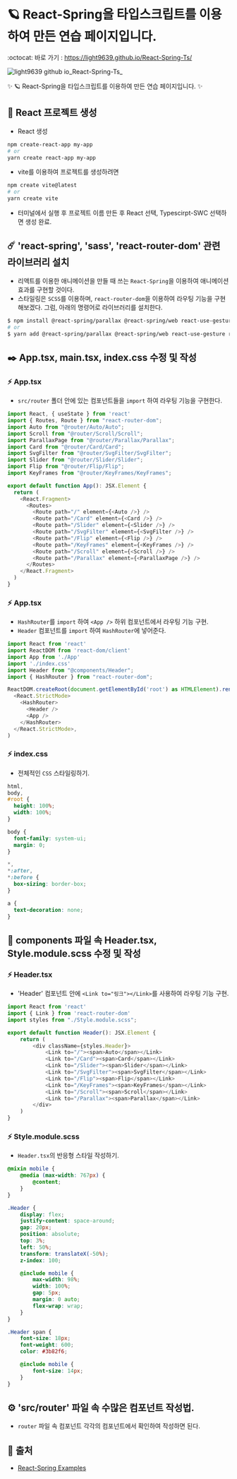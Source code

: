 # 🪐 React-Spring을 타입스크립트를 이용하여 만든 연습 페이지입니다.

:octocat: 바로 가기 : https://light9639.github.io/React-Spring-Ts/

![light9639 github io_React-Spring-Ts_](https://user-images.githubusercontent.com/95972251/218046285-925e7a97-f171-45fb-8368-f77befc2cad2.png)

:sparkles: 🪐 React-Spring을 타입스크립트를 이용하여 만든 연습 페이지입니다. :sparkles:
## :tada: React 프로젝트 생성
- React 생성
```bash
npm create-react-app my-app
# or
yarn create react-app my-app
```

- vite를 이용하여 프로젝트를 생성하려면
```bash
npm create vite@latest
# or
yarn create vite
```
- 터미널에서 실행 후 프로젝트 이름 만든 후 React 선택, Typescirpt-SWC 선택하면 생성 완료.
## ☄️ 'react-spring', 'sass', 'react-router-dom' 관련 라이브러리 설치
- 리액트를 이용한 애니메이션을 만들 때 쓰는 `React-Spring`을 이용하여 애니메이션 효과를 구현할 것이다. 
- 스타일링은 `SCSS`를 이용하며, `react-router-dom`을 이용하여 라우팅 기능을 구현해보겠다. 그럼, 아래의 명령어로 라이브러리를 설치한다.
```bash
$ npm install @react-spring/parallax @react-spring/web react-use-gesture react-use-measure sass react-router-dom
# or
$ yarn add @react-spring/parallax @react-spring/web react-use-gesture react-use-measure sass react-router-dom
```
## ✒️ App.tsx, main.tsx, index.css 수정 및 작성
### ⚡ App.tsx
- `src/router` 폴더 안에 있는 컴포넌트들을 `import` 하여 라우팅 기능을 구현한다.
```typescript
import React, { useState } from 'react'
import { Routes, Route } from "react-router-dom";
import Auto from "@router/Auto/Auto";
import Scroll from "@router/Scroll/Scroll";
import ParallaxPage from "@router/Parallax/Parallax";
import Card from "@router/Card/Card";
import SvgFilter from "@router/SvgFilter/SvgFilter";
import Slider from "@router/Slider/Slider";
import Flip from "@router/Flip/Flip";
import KeyFrames from "@router/KeyFrames/KeyFrames";

export default function App(): JSX.Element {
  return (
    <React.Fragment>
      <Routes>
        <Route path="/" element={<Auto />} />
        <Route path="/Card" element={<Card />} />
        <Route path="/Slider" element={<Slider />} />
        <Route path="/SvgFilter" element={<SvgFilter />} />
        <Route path="/Flip" element={<Flip />} />
        <Route path="/KeyFrames" element={<KeyFrames />} />
        <Route path="/Scroll" element={<Scroll />} />
        <Route path="/Parallax" element={<ParallaxPage />} />
      </Routes>
    </React.Fragment>
  )
}
```
### ⚡ App.tsx
- `HashRouter`를 `import` 하여 `<App />` 하위 컴포넌트에서 라우팅 기능 구현.
- `Header` 컴포넌트를 `import` 하여 `HashRouter`에 넣어준다.
```typescript
import React from 'react'
import ReactDOM from 'react-dom/client'
import App from './App'
import './index.css'
import Header from "@components/Header";
import { HashRouter } from "react-router-dom";

ReactDOM.createRoot(document.getElementById('root') as HTMLElement).render(
  <React.StrictMode>
    <HashRouter>
      <Header />
      <App />
    </HashRouter>
  </React.StrictMode>,
)
```

### ⚡ index.css
- 전체적인 `CSS` 스타일링하기.
```css
html,
body,
#root {
  height: 100%;
  width: 100%;
}

body {
  font-family: system-ui;
  margin: 0;
}

*,
*:after,
*:before {
  box-sizing: border-box;
}

a {
  text-decoration: none;
}
```
## 📝 components 파일 속 Header.tsx, Style.module.scss 수정 및 작성
### ⚡ Header.tsx
- 'Header' 컴포넌트 안에 `<Link to="링크"></Link>`를 사용하여 라우팅 기능 구현.
```typescript
import React from 'react'
import { Link } from 'react-router-dom'
import styles from "./Style.module.scss";

export default function Header(): JSX.Element {
    return (
        <div className={styles.Header}>
            <Link to="/"><span>Auto</span></Link>
            <Link to="/Card"><span>Card</span></Link>
            <Link to="/Slider"><span>Slider</span></Link>
            <Link to="/SvgFilter"><span>SvgFilter</span></Link>
            <Link to="/Flip"><span>Flip</span></Link>
            <Link to="/KeyFrames"><span>KeyFrames</span></Link>
            <Link to="/Scroll"><span>Scroll</span></Link>
            <Link to="/Parallax"><span>Parallax</span></Link>
        </div>
    )
}
```
### ⚡ Style.module.scss
- `Header.tsx`의 반응형 스타일 작성하기.
```scss
@mixin mobile {
    @media (max-width: 767px) {
        @content;
    }
}

.Header {
    display: flex;
    justify-content: space-around;
    gap: 20px;
    position: absolute;
    top: 3%;
    left: 50%;
    transform: translateX(-50%);
    z-index: 100;

    @include mobile {
        max-width: 98%;
        width: 100%;
        gap: 5px;
        margin: 0 auto;
        flex-wrap: wrap;
    }
}

.Header span {
    font-size: 18px;
    font-weight: 600;
    color: #3b82f6;

    @include mobile {
        font-size: 14px;
    }
}
```

## ⚙️ 'src/router' 파일 속 수많은 컴포넌트 작성법.
- `router` 파일 속 컴포넌트 각각의 컴포넌트에서 확인하여 작성하면 된다.

## 📎 출처
- <a href="https://www.react-spring.dev/examples">React-Spring Examples</a>
